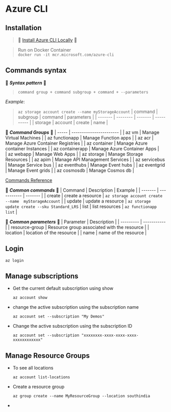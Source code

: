 # Azure CLI

## Installation
>  🌟 [Install Azure CLI Locally](https://learn.microsoft.com/en-us/cli/azure/install-azure-cli) 🌟

> Run on Docker Container <br />
> `docker run -it mcr.microsoft.com/azure-cli`

## Commands syntax
🌟 ***Syntax pattern*** 🌟
> `command group + command subgroup + command + --parameters`


*Example*:
> `az storage account create --name myStorageAccount`
> | command | subgroup | command | parameters |
> | ------- | -------- | ------- | ---------- |
> | storage | account | create | name |

🌟 ***Command Groups*** 🌟
| ----- | ----------------------- |
| az vm | Manage Virtual Machines |
| az functionapp | Manage Function apps |
| az acr | Manage Azure Container Registries |
| az container | Manage Azure container Instances |
| az containerapp | Manage Azure Container Apps |  
| az webapp | Manage Web Apps |
| az storage | Manage Storage Resources |
| az apim | Manage API Management Services |
| az servicebus | Manage Service bus |
| az eventhubs | Manage Event hubs |
| az eventgrid | Manage Event grids |
| az cosmosdb | Manage Cosmos db |

[Commands Reference](https://learn.microsoft.com/en-us/cli/azure/reference-index?view=azure-cli-latest)

🌟 ***Common commands*** 🌟
| Command | Description | Example |
| ------- | ----------- | ------- |
| create  | create a resource | `az storage account create --name  myStorageAccount` |
| update  | update a resource | `az storage update create --sku Standard_LRS`
| list    | list resources | `az functionapp list` |

🌟 ***Common parameters*** 🌟
| Parameter | Description |
| --------- | ----------- |
| resource-group | Resource group associated with the resource |
| location | location of the resource |
| name | name of the resource |



## Login 
```
az login
```

## Manage subscriptions
- Get the current default subscription using show
    ```
    az account show
    ```

- change the active subscription using the subscription name
    ```
    az account set --subscription "My Demos"
    ```

- Change the active subscription using the subscription ID
    ```
    az account set --subscription "xxxxxxxx-xxxx-xxxx-xxxx-xxxxxxxxxxxx"
    ```

## Manage Resource Groups
- To see all locations
    ```
    az account list-locations
    ```

- Create a resource group
    ```
    az group create --name MyResourceGroup --location southindia
    ```

- 





